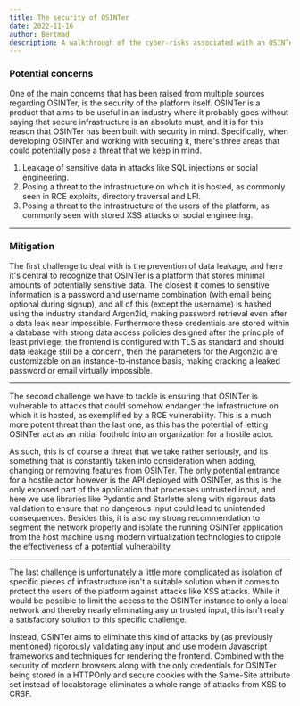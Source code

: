```yaml
---
title: The security of OSINTer
date: 2022-11-16
author: Bertmad
description: A walkthrough of the cyber-risks associated with an OSINTer instance, and how we handle those.
---
```


### Potential concerns

One of the main concerns that has been raised from multiple sources regarding OSINTer, is the security of the platform itself. OSINTer is a product that aims to be useful in an industry where it probably goes without saying that secure infrastructure is an absolute must, and it is for this reason that OSINTer has been built with security in mind. Specifically, when developing OSINTer and working with securing it, there's three areas that could potentially pose a threat that we keep in mind.

1. Leakage of sensitive data in attacks like SQL injections or social engineering.
2. Posing a threat to the infrastructure on which it is hosted, as commonly seen in RCE exploits, directory traversal and LFI.
3. Posing a threat to the infrastructure of the users of the platform, as commonly seen with stored XSS attacks or social engineering.

---

### Mitigation

The first challenge to deal with is the prevention of data leakage, and here it's central to recognize that OSINTer is a platform that stores minimal amounts of potentially sensitive data. The closest it comes to sensitive information is a password and username combination (with email being optional during signup), and all of this (except the username) is hashed using the industry standard Argon2id, making password retrieval even after a data leak near impossible. Furthermore these credentials are stored within a database with strong data access policies designed after the principle of least privilege, the frontend is configured with TLS as standard and should data leakage still be a concern, then the parameters for the Argon2id are customizable on an instance-to-instance basis, making cracking a leaked password or email virtually impossible.

---

The second challenge we have to tackle is ensuring that OSINTer is vulnerable to attacks that could somehow endanger the infrastructure on which it is hosted, as exemplified by a RCE vulnerability. This is a much more potent threat than the last one, as this has the potential of letting OSINTer act as an initial foothold into an organization for a hostile actor.

As such, this is of course a threat that we take rather seriously, and its something that is constantly taken into consideration when adding, changing or removing features from OSINTer. The only potential entrance for a hostile actor however is the API deployed with OSINTer, as this is the only exposed part of the application that processes untrusted input, and here we use libraries like Pydantic and Starlette along with rigorous data validation to ensure that no dangerous input could lead to unintended consequences. Besides this, it is also my strong recommendation to segment the network properly and isolate the running OSINTer application from the host machine using modern virtualization technologies to cripple the effectiveness of a potential vulnerability.

---

The last challenge is unfortunately a little more complicated as isolation of specific pieces of infrastructure isn't a suitable solution when it comes to protect the users of the platform against attacks like XSS attacks. While it would be possible to limit the access to the OSINTer instance to only a local network and thereby nearly eliminating any untrusted input, this isn't really a satisfactory solution to this specific challenge.

Instead, OSINTer aims to eliminate this kind of attacks by (as previously mentioned) rigorously validating any input and use modern Javascript frameworks and techniques for rendering the frontend. Combined with the security of modern browsers along with the only credentials for OSINTer being stored in a HTTPOnly and secure cookies with the Same-Site attribute set instead of localstorage eliminates a whole range of attacks from XSS to CRSF.

